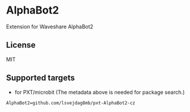 # AlphaBot2

Extension for Waveshare AlphaBot2

## License

MIT

## Supported targets

* for PXT/microbit
(The metadata above is needed for package search.)

```package
AlphaBot2=github.com/lsvejdag8mb/pxt-AlphaBot2-cz
```
